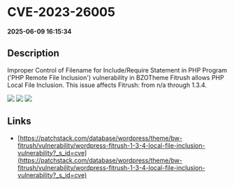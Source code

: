 # CVE-2023-26005

**2025-06-09 16:15:34**

## Description
Improper Control of Filename for Include/Require Statement in PHP Program ('PHP Remote File Inclusion') vulnerability in BZOTheme Fitrush allows PHP Local File Inclusion. This issue affects Fitrush: from n/a through 1.3.4.

![](https://img.shields.io/static/v1?label=Score&message=8.1&color=red)
![](https://img.shields.io/static/v1?label=Severity&message=HIGH&color=red)
![](https://img.shields.io/static/v1?label=CWE&message=RFI&color=green)

## Links
- [https://patchstack.com/database/wordpress/theme/bw-fitrush/vulnerability/wordpress-fitrush-1-3-4-local-file-inclusion-vulnerability?_s_id=cve](https://patchstack.com/database/wordpress/theme/bw-fitrush/vulnerability/wordpress-fitrush-1-3-4-local-file-inclusion-vulnerability?_s_id=cve)
